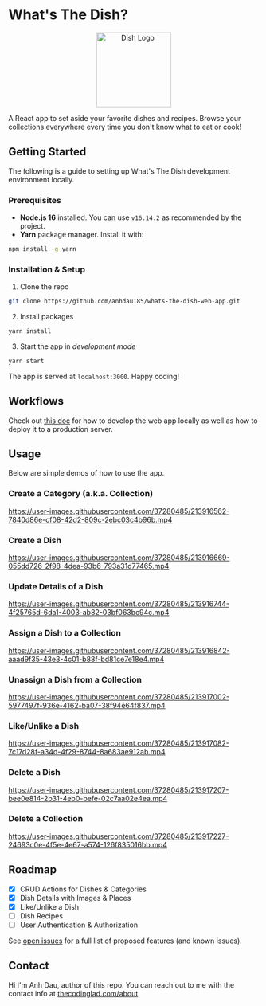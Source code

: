 # What's The Dish?

<p align="center">
  <a href="http://dish.thecodinglad.com" target="_blank">
    <img src="https://dl.dropboxusercontent.com/s/n7efpzxni2u1avb/dish.png" width="150" alt="Dish Logo">
  </a>
</p>

A React app to set aside your favorite dishes and recipes. Browse your collections everywhere every time you don't know what to eat or cook!

## Getting Started

The following is a guide to setting up What's The Dish development environment locally.

### Prerequisites

- **Node.js 16** installed. You can use `v16.14.2` as recommended by the project.
- **Yarn** package manager. Install it with:

```sh
npm install -g yarn
```

### Installation & Setup

1. Clone the repo

```sh
git clone https://github.com/anhdau185/whats-the-dish-web-app.git
```

2. Install packages

```sh
yarn install
```

3. Start the app in _development mode_

```sh
yarn start
```

The app is served at `localhost:3000`. Happy coding!

## Workflows

Check out [this doc](https://github.com/anhdau185/application-infrastructure/blob/main/docs/whats-the-dish/workflows-frontend.md) for how to develop the web app locally as well as how to deploy it to a production server.

## Usage

Below are simple demos of how to use the app.

### Create a Category (a.k.a. Collection)

https://user-images.githubusercontent.com/37280485/213916562-7840d86e-cf08-42d2-809c-2ebc03c4b96b.mp4

### Create a Dish

https://user-images.githubusercontent.com/37280485/213916669-055dd726-2f98-4dea-93b6-793a31d77465.mp4

### Update Details of a Dish

https://user-images.githubusercontent.com/37280485/213916744-4f25765d-6da1-4003-ab82-03bf063bc94c.mp4

### Assign a Dish to a Collection

https://user-images.githubusercontent.com/37280485/213916842-aaad9f35-43e3-4c01-b88f-bd81ce7e18e4.mp4

### Unassign a Dish from a Collection

https://user-images.githubusercontent.com/37280485/213917002-5977497f-936e-4162-ba07-38f94e64f837.mp4

### Like/Unlike a Dish

https://user-images.githubusercontent.com/37280485/213917082-7c17d28f-a34d-4f29-8744-8a683ae912ab.mp4

### Delete a Dish

https://user-images.githubusercontent.com/37280485/213917207-bee0e814-2b31-4eb0-befe-02c7aa02e4ea.mp4

### Delete a Collection

https://user-images.githubusercontent.com/37280485/213917227-24693c0e-4f5e-4e67-a574-126f835016bb.mp4

## Roadmap

- [x] CRUD Actions for Dishes & Categories
- [x] Dish Details with Images & Places
- [x] Like/Unlike a Dish
- [ ] Dish Recipes
- [ ] User Authentication & Authorization

See [open issues](https://github.com/anhdau185/whats-the-dish-web-app/issues) for a full list of proposed features (and known issues).

## Contact

Hi I'm Anh Dau, author of this repo. You can reach out to me with the contact info at [thecodinglad.com/about](https://thecodinglad.com/about).
